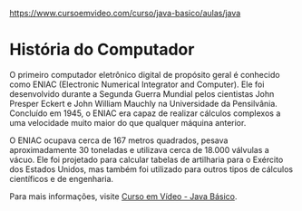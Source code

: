 https://www.cursoemvideo.com/curso/java-basico/aulas/java

# História do Computador

O primeiro computador eletrônico digital de propósito geral é conhecido como ENIAC (Electronic Numerical Integrator and Computer). Ele foi desenvolvido durante a Segunda Guerra Mundial pelos cientistas John Presper Eckert e John William Mauchly na Universidade da Pensilvânia. Concluído em 1945, o ENIAC era capaz de realizar cálculos complexos a uma velocidade muito maior do que qualquer máquina anterior.

O ENIAC ocupava cerca de 167 metros quadrados, pesava aproximadamente 30 toneladas e utilizava cerca de 18.000 válvulas a vácuo. Ele foi projetado para calcular tabelas de artilharia para o Exército dos Estados Unidos, mas também foi utilizado para outros tipos de cálculos científicos e de engenharia.

Para mais informações, visite [Curso em Vídeo - Java Básico](https://www.cursoemvideo.com/curso/java-basico/aulas/java).
